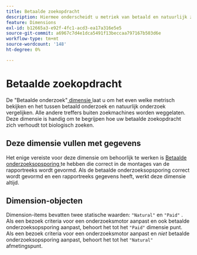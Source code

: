 ```yaml
---
title: Betaalde zoekopdracht
description: Hiermee onderscheidt u metriek van betaald en natuurlijk zoeken.
feature: Dimensions
exl-id: b12665a3-e92f-4fc1-acd3-ea17a316e5e5
source-git-commit: a6967c7d4e1dca5491f13beccaa797167b503d6e
workflow-type: tm+mt
source-wordcount: '148'
ht-degree: 0%

---
```


# Betaalde zoekopdracht

De &quot;Betaalde onderzoek&quot;[ dimensie ](overview.md) laat u om het even welke metrisch bekijken en het tussen betaald onderzoek en natuurlijk onderzoek vergelijken. Alle andere treffers buiten zoekmachines worden weggelaten. Deze dimensie is handig om te begrijpen hoe uw betaalde zoekopdracht zich verhoudt tot biologisch zoeken.

## Deze dimensie vullen met gegevens

Het enige vereiste voor deze dimensie om behoorlijk te werken is [ Betaalde onderzoeksopsporing ](/help/admin/tools/manage-rs/edit-settings/general/paid-search-detection/paid-search-detection.md) te hebben die correct in de montages van de rapportreeks wordt gevormd. Als de betaalde onderzoeksopsporing correct wordt gevormd en een rapportreeks gegevens heeft, werkt deze dimensie altijd.

## Dimension-objecten

Dimension-items bevatten twee statische waarden: `"Natural"` en `"Paid"` . Als een bezoek criteria voor een onderzoeksmotor aanpast en ook betaalde onderzoeksopsporing aanpast, behoort het tot het `"Paid"` dimensie punt. Als een bezoek criteria voor een onderzoeksmotor aanpast en *niet* betaalde onderzoeksopsporing aanpast, behoort het tot het `"Natural"` afmetingspunt.
